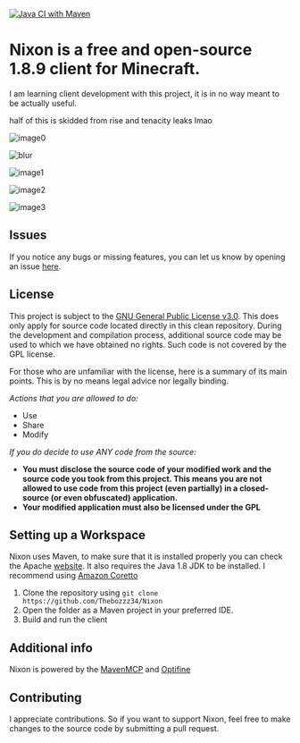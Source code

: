 [![Java CI with Maven](https://github.com/TheBozzz34/Nixon/actions/workflows/maven.yml/badge.svg)](https://github.com/TheBozzz34/Nixon/actions/workflows/maven.yml)

# Nixon is a free and open-source 1.8.9 client for Minecraft.

I am learning client development with this project, it is in no way meant to be actually useful.

half of this is skidded from rise and tenacity leaks lmao

![image0](https://r2.e-z.host/66429241-79bf-4da7-b4b6-33cb201c59b4/8g0wq976.png)

![blur](https://r2.e-z.host/66429241-79bf-4da7-b4b6-33cb201c59b4/gcj057jm.png)

![image1](https://r2.e-z.host/66429241-79bf-4da7-b4b6-33cb201c59b4/ohi32ne6.png)

![image2](https://r2.e-z.host/66429241-79bf-4da7-b4b6-33cb201c59b4/tfjv0tks.png)

![image3](https://r2.e-z.host/66429241-79bf-4da7-b4b6-33cb201c59b4/hm1jx9r8.png)

## Issues

If you notice any bugs or missing features, you can let us know by opening an
issue [here](https://github.com/Thebozzz34/Nixon/issues).

## License

This project is subject to the [GNU General Public License v3.0](https://www.gnu.org/licenses/gpl-3.0.en.html). This does only apply for source code located directly in this clean repository. During the development and compilation process, additional source code may be used to which we have obtained no rights. Such code is not covered by the GPL license.

For those who are unfamiliar with the license, here is a summary of its main points. This is by no means legal advice nor legally binding.

*Actions that you are allowed to do:*

- Use
- Share
- Modify

*If you do decide to use ANY code from the source:*

- **You must disclose the source code of your modified work and the source code you took from this project. This means
  you are not allowed to use code from this project (even partially) in a closed-source (or even obfuscated)
  application.**
- **Your modified application must also be licensed under the GPL**

## Setting up a Workspace

Nixon uses Maven, to make sure that it is installed properly you can check the Apache [website](https://maven.apache.org/). It also requires the Java 1.8 JDK to be installed. I recommend using [Amazon Coretto](https://docs.aws.amazon.com/corretto/latest/corretto-8-ug/downloads-list.html)

1. Clone the repository using `git clone https://github.com/Thebozzz34/Nixon`
2. Open the folder as a Maven project in your preferred IDE.
3. Build and run the client

## Additional info

Nixon is powered by the [MavenMCP](https://github.com/Marcelektro/MavenMCP-1.8.9/) and [Optifine](https://optifine.net/home)


## Contributing

I appreciate contributions. So if you want to support Nixon, feel free to make changes to the  source code by
submitting a pull request.
